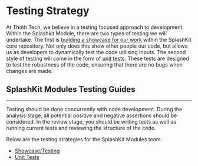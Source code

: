 # Testing Strategy

At Thoth Tech, we believe in a testing focused approach to development.
Within the Splashkit Module, there are two types of testing we will undertake.
The first is [building a showcase for our work](https://github.com/lawrence0arabia/splashkit-core/tree/develop/coresdk/src/test/test_data_analytics.cpp) within the SplashKit core repository. Not only does this show other people our code, but allows us as developers to dynamically test the code utilising inputs.
The second style of testing will come in the form of [unit tests](https://github.com/lawrence0arabia/splashkit-core/tree/develop/coresdk/src/test/unit_tests/unit_test_data_analytics.cpp).
These tests are designed to test the robustness of the code, ensuring that there are no bugs when changes are made.

## SplashKit Modules Testing Guides
---

Testing should be done concurrently with code development.
During the analysis stage, all potential positive and negative assertions should be considered.
In the review stage, you should be writing tests as well as running current tests and reviewing the structure of the code.

Below are the testing strategies for the SplashKit Modules team:

- [Showcase/Testing](Showcase_Tests.md)
- [Unit Tests](Unit_Tests.md)
